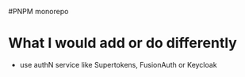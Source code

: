 #PNPM monorepo

# What I would add or do differently

- use authN service like Supertokens, FusionAuth or Keycloak
